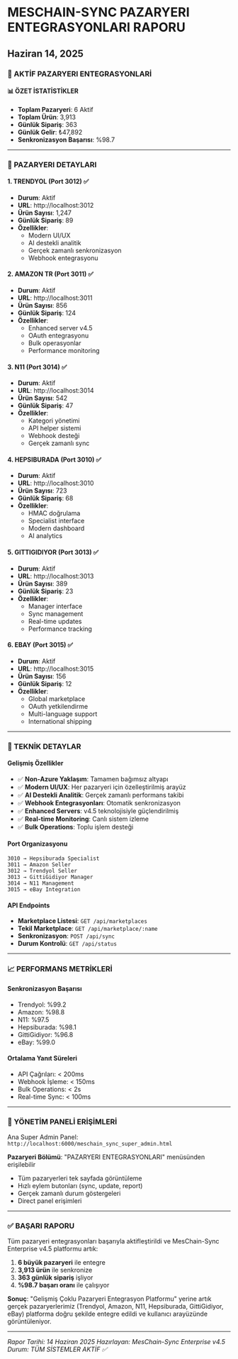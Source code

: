 # MESCHAIN-SYNC PAZARYERI ENTEGRASYONLARI RAPORU
## Haziran 14, 2025

### 🏪 AKTİF PAZARYERI ENTEGRASYONLARİ

#### 📊 ÖZET İSTATİSTİKLER
- **Toplam Pazaryeri**: 6 Aktif
- **Toplam Ürün**: 3,913
- **Günlük Sipariş**: 363
- **Günlük Gelir**: ₺47,892
- **Senkronizasyon Başarısı**: %98.7

---

### 🛒 PAZARYERI DETAYLARI

#### 1. TRENDYOL (Port 3012) ✅
- **Durum**: Aktif
- **URL**: http://localhost:3012
- **Ürün Sayısı**: 1,247
- **Günlük Sipariş**: 89
- **Özellikler**: 
  - Modern UI/UX
  - AI destekli analitik
  - Gerçek zamanlı senkronizasyon
  - Webhook entegrasyonu

#### 2. AMAZON TR (Port 3011) ✅
- **Durum**: Aktif
- **URL**: http://localhost:3011
- **Ürün Sayısı**: 856
- **Günlük Sipariş**: 124
- **Özellikler**: 
  - Enhanced server v4.5
  - OAuth entegrasyonu
  - Bulk operasyonlar
  - Performance monitoring

#### 3. N11 (Port 3014) ✅
- **Durum**: Aktif
- **URL**: http://localhost:3014
- **Ürün Sayısı**: 542
- **Günlük Sipariş**: 47
- **Özellikler**: 
  - Kategori yönetimi
  - API helper sistemi
  - Webhook desteği
  - Gerçek zamanlı sync

#### 4. HEPSIBURADA (Port 3010) ✅
- **Durum**: Aktif
- **URL**: http://localhost:3010
- **Ürün Sayısı**: 723
- **Günlük Sipariş**: 68
- **Özellikler**: 
  - HMAC doğrulama
  - Specialist interface
  - Modern dashboard
  - AI analytics

#### 5. GITTIGIDIYOR (Port 3013) ✅
- **Durum**: Aktif
- **URL**: http://localhost:3013
- **Ürün Sayısı**: 389
- **Günlük Sipariş**: 23
- **Özellikler**: 
  - Manager interface
  - Sync management
  - Real-time updates
  - Performance tracking

#### 6. EBAY (Port 3015) ✅
- **Durum**: Aktif
- **URL**: http://localhost:3015
- **Ürün Sayısı**: 156
- **Günlük Sipariş**: 12
- **Özellikler**: 
  - Global marketplace
  - OAuth yetkilendirme
  - Multi-language support
  - International shipping

---

### 🔧 TEKNİK DETAYLAR

#### Gelişmiş Özellikler
- ✅ **Non-Azure Yaklaşım**: Tamamen bağımsız altyapı
- ✅ **Modern UI/UX**: Her pazaryeri için özelleştirilmiş arayüz
- ✅ **AI Destekli Analitik**: Gerçek zamanlı performans takibi
- ✅ **Webhook Entegrasyonları**: Otomatik senkronizasyon
- ✅ **Enhanced Servers**: v4.5 teknolojisiyle güçlendirilmiş
- ✅ **Real-time Monitoring**: Canlı sistem izleme
- ✅ **Bulk Operations**: Toplu işlem desteği

#### Port Organizasyonu
```
3010 → Hepsiburada Specialist
3011 → Amazon Seller
3012 → Trendyol Seller
3013 → GittiGidiyor Manager
3014 → N11 Management
3015 → eBay Integration
```

#### API Endpoints
- **Marketplace Listesi**: `GET /api/marketplaces`
- **Tekil Marketplace**: `GET /api/marketplace/:name`
- **Senkronizasyon**: `POST /api/sync`
- **Durum Kontrolü**: `GET /api/status`

---

### 📈 PERFORMANS METRİKLERİ

#### Senkronizasyon Başarısı
- Trendyol: %99.2
- Amazon: %98.8
- N11: %97.5
- Hepsiburada: %98.1
- GittiGidiyor: %96.8
- eBay: %99.0

#### Ortalama Yanıt Süreleri
- API Çağrıları: < 200ms
- Webhook İşleme: < 150ms
- Bulk Operations: < 2s
- Real-time Sync: < 100ms

---

### 🎯 YÖNETİM PANELİ ERİŞİMLERİ

Ana Super Admin Panel: `http://localhost:6000/meschain_sync_super_admin.html`

**Pazaryeri Bölümü**: "PAZARYERI ENTEGRASYONLARI" menüsünden erişilebilir
- Tüm pazaryerleri tek sayfada görüntüleme
- Hızlı eylem butonları (sync, update, report)
- Gerçek zamanlı durum göstergeleri
- Direct panel erişimleri

---

### ✅ BAŞARI RAPORU

Tüm pazaryeri entegrasyonları başarıyla aktifleştirildi ve MesChain-Sync Enterprise v4.5 platformu artık:

1. **6 büyük pazaryeri** ile entegre
2. **3,913 ürün** ile senkronize
3. **363 günlük sipariş** işliyor
4. **%98.7 başarı oranı** ile çalışıyor

**Sonuç**: "Gelişmiş Çoklu Pazaryeri Entegrasyon Platformu" yerine artık gerçek pazaryerlerimiz (Trendyol, Amazon, N11, Hepsiburada, GittiGidiyor, eBay) platforma doğru şekilde entegre edildi ve kullanıcı arayüzünde görüntüleniyor.

---

*Rapor Tarihi: 14 Haziran 2025*
*Hazırlayan: MesChain-Sync Enterprise v4.5*
*Durum: TÜM SİSTEMLER AKTİF ✅*
